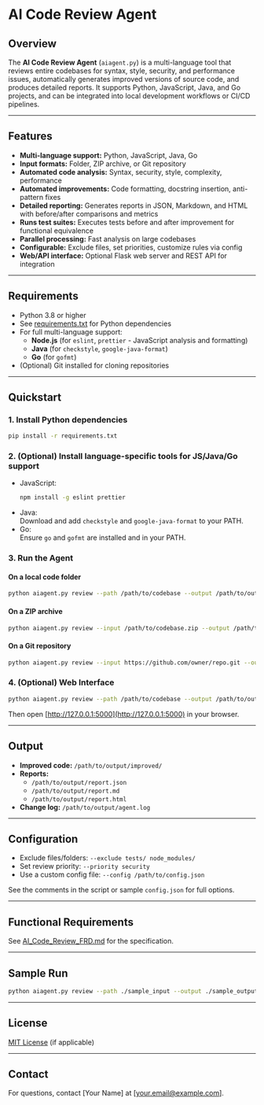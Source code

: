 # AI Code Review Agent

## Overview

The **AI Code Review Agent** (`aiagent.py`) is a multi-language tool that reviews entire codebases for syntax, style, security, and performance issues, automatically generates improved versions of source code, and produces detailed reports. It supports Python, JavaScript, Java, and Go projects, and can be integrated into local development workflows or CI/CD pipelines.

---

## Features

- **Multi-language support:** Python, JavaScript, Java, Go
- **Input formats:** Folder, ZIP archive, or Git repository
- **Automated code analysis:** Syntax, security, style, complexity, performance
- **Automated improvements:** Code formatting, docstring insertion, anti-pattern fixes
- **Detailed reporting:** Generates reports in JSON, Markdown, and HTML with before/after comparisons and metrics
- **Runs test suites:** Executes tests before and after improvement for functional equivalence
- **Parallel processing:** Fast analysis on large codebases
- **Configurable:** Exclude files, set priorities, customize rules via config
- **Web/API interface:** Optional Flask web server and REST API for integration

---

## Requirements

- Python 3.8 or higher
- See [requirements.txt](requirements.txt) for Python dependencies
- For full multi-language support:
  - **Node.js** (for `eslint`, `prettier` - JavaScript analysis and formatting)
  - **Java** (for `checkstyle`, `google-java-format`)
  - **Go** (for `gofmt`)
- (Optional) Git installed for cloning repositories

---

## Quickstart

### 1. Install Python dependencies

```sh
pip install -r requirements.txt
```

### 2. (Optional) Install language-specific tools for JS/Java/Go support

- JavaScript:  
  ```sh
  npm install -g eslint prettier
  ```
- Java:  
  Download and add `checkstyle` and `google-java-format` to your PATH.
- Go:  
  Ensure `go` and `gofmt` are installed and in your PATH.

### 3. Run the Agent

#### On a local code folder

```sh
python aiagent.py review --path /path/to/codebase --output /path/to/output
```

#### On a ZIP archive

```sh
python aiagent.py review --input /path/to/codebase.zip --output /path/to/output
```

#### On a Git repository

```sh
python aiagent.py review --input https://github.com/owner/repo.git --output /path/to/output
```

### 4. (Optional) Web Interface

```sh
python aiagent.py review --path /path/to/codebase --output /path/to/output --web
```
Then open [http://127.0.0.1:5000](http://127.0.0.1:5000) in your browser.

---

## Output

- **Improved code:** `/path/to/output/improved/`
- **Reports:**  
  - `/path/to/output/report.json`  
  - `/path/to/output/report.md`  
  - `/path/to/output/report.html`
- **Change log:** `/path/to/output/agent.log`

---

## Configuration

- Exclude files/folders: `--exclude tests/ node_modules/`
- Set review priority: `--priority security`
- Use a custom config file: `--config /path/to/config.json`

See the comments in the script or sample `config.json` for full options.

---

## Functional Requirements

See [AI_Code_Review_FRD.md](AI_Code_Review_FRD.md) for the specification.

---

## Sample Run

```sh
python aiagent.py review --path ./sample_input --output ./sample_output
```

---

## License

[MIT License](LICENSE) (if applicable)

---

## Contact

For questions, contact [Your Name] at [your.email@example.com].
